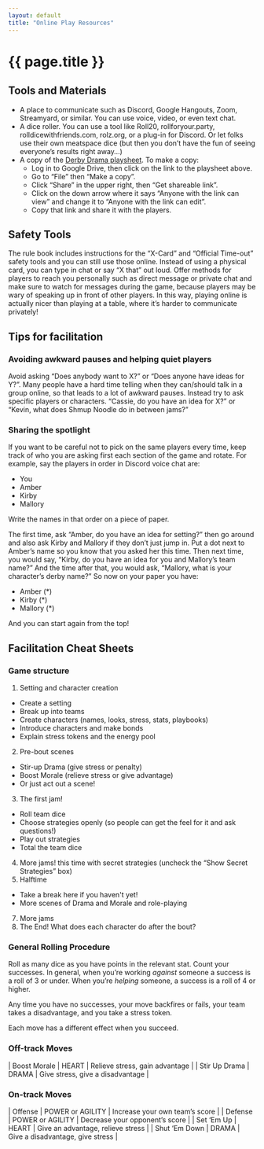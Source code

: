 ```yaml
---
layout: default
title: "Online Play Resources"
---
```


# {{ page.title }}

## Tools and Materials

* A place to communicate such as Discord, Google Hangouts, Zoom, Streamyard, or similar. You can use voice, video, or even text chat.
* A dice roller. You can use a tool like Roll20, rollforyour.party, rolldicewithfriends.com, rolz.org, or a plug-in for Discord. Or let folks use their own meatspace dice (but then you don’t have the fun of seeing everyone’s results right away…)
* A copy of the [Derby Drama playsheet](https://docs.google.com/spreadsheets/d/1Pq7FdCBCoKnS-jZ83ASHcAyv6eG2xlrHZXSYC8gDoug/edit). To make a copy:
    * Log in to Google Drive, then click on the link to the playsheet above. 
    * Go to “File” then “Make a copy”. 
    * Click “Share” in the upper right, then “Get shareable link”. 
    * Click on the down arrow where it says “Anyone with the link can view” and change it to “Anyone with the link can edit”. 
    * Copy that link and share it with the players.

## Safety Tools
The rule book includes instructions for the “X-Card” and “Official Time-out” safety tools and you can still use those online. Instead of using a physical card, you can type in chat or say “X that” out loud. Offer methods for players to reach you personally such as direct message or private chat and make sure to watch for messages during the game, because players may be wary of speaking up in front of other players. In this way, playing online is actually nicer than playing at a table, where it’s harder to communicate privately!

## Tips for facilitation

### Avoiding awkward pauses and helping quiet players
Avoid asking “Does anybody want to X?” or “Does anyone have ideas for Y?”. Many people have a hard time telling when they can/should talk in a group online, so that leads to a lot of awkward pauses. Instead try to ask specific players or characters. “Cassie, do you have an idea for X?” or “Kevin, what does Shmup Noodle do in between jams?”

### Sharing the spotlight

If you want to be careful not to pick on the same players every time, keep track of who you are asking first each section of the game and rotate. For example, say the players in order in Discord voice chat are:
* You
* Amber
* Kirby
* Mallory

Write the names in that order on a piece of paper.

The first time, ask “Amber, do you have an idea for setting?” then go around and also ask Kirby and Mallory if they don’t just jump in. Put a dot next to Amber’s name so you know that you asked her this time. Then next time, you would say, “Kirby, do you have an idea for you and Mallory’s team name?” And the time after that, you would ask, “Mallory, what is your character’s derby name?” So now on your paper you have:
* Amber (*)
* Kirby (*)
* Mallory (*)

And you can start again from the top!

## Facilitation Cheat Sheets
  
### Game structure
1. Setting and character creation
  *  Create a setting
  * Break up into teams
  * Create characters (names, looks, stress, stats, playbooks)
  * Introduce characters and make bonds
  * Explain stress tokens and the energy pool
2. Pre-bout scenes
  * Stir-up Drama (give stress or penalty)
  * Boost Morale (relieve stress or give advantage)
  * Or just act out a scene!
3. The first jam!
  * Roll team dice
  * Choose strategies openly (so people can get the feel for it and ask questions!)
  * Play out strategies
  * Total the team dice
4. More jams! this time with secret strategies (uncheck the “Show Secret Strategies” box)
5. Halftime
  * Take a break here if you haven't yet!
  * More scenes of Drama and Morale and role-playing
7. More jams
8. The End! What does each character do after the bout?

### General Rolling Procedure
Roll as many dice as you have points in the relevant stat. Count your successes. In general, when you’re working *against* someone a success is a roll of 3 or under. When you’re *helping* someone, a success is a roll of 4 or higher.

Any time you have no successes, your move backfires or fails, your team takes a disadvantage, and you take a stress token.

Each move has a different effect when you succeed.

### Off-track Moves
| Boost Morale | HEART | Relieve stress, gain advantage |
| Stir Up Drama | DRAMA | Give stress, give a disadvantage | 

### On-track Moves

| Offense | POWER or AGILITY | Increase your own team’s score  |
| Defense | POWER or AGILITY | Decrease your opponent’s score |
| Set ‘Em Up | HEART | Give an advantage, relieve stress |
| Shut ‘Em Down | DRAMA | Give a disadvantage, give stress |